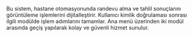 Bu sistem, hastane otomasyonunda randevu alma ve tahlil sonuçlarını görüntüleme işlemlerini dijitalleştirir.
Kullanıcı kimlik doğrulaması sonrası ilgili modülde işlem adımlarını tamamlar.
Ana menü üzerinden iki modül arasında geçiş yapılarak kolay ve güvenli hizmet sunulur.
